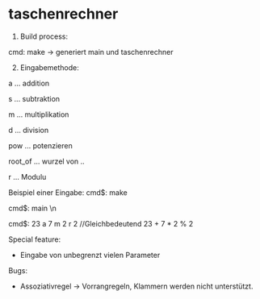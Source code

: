 # taschenrechner

1. Build process:

cmd: make
-> generiert main und taschenrechner

2. Eingabemethode:

a ... addition

s ... subtraktion

m ... multiplikation

d ... division

pow ... potenzieren

root_of ... wurzel von ..

r ... Modulu


Beispiel einer Eingabe:
cmd$: make

cmd$: main \n

cmd$: 23 a 7 m 2 r 2   //Gleichbedeutend 23 + 7 * 2 % 2

Special feature:
* Eingabe von unbegrenzt vielen Parameter

Bugs:
* Assoziativregel -> Vorrangregeln, Klammern werden nicht unterstützt.

